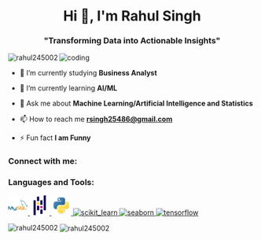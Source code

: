 <h1 align="center">Hi 👋, I'm Rahul Singh</h1>
<h3 align="center">"Transforming Data into Actionable Insights"</h3>

<image align="right" alt="coding" width="400" src="https://miro.medium.com/v2/resize:fit:1400/1*oUAAR9fnsmpstFhqmZZ55g.gif">

<p align="left"> <img src="https://komarev.com/ghpvc/?username=rahul245002&label=Profile%20views&color=0e75b6&style=flat" alt="rahul245002" /> </p>

- 🔭 I’m currently studying **Business Analyst**

- 🌱 I’m currently learning **AI/ML**

- 💬 Ask me about **Machine Learning/Artificial Intelligence and Statistics**

- 📫 How to reach me **rsingh25486@gmail.com**

- ⚡ Fun fact **I am Funny**

<h3 align="left">Connect with me:</h3>
<p align="left">
</p>

<h3 align="left">Languages and Tools:</h3>
<p align="left"> <a href="https://www.mysql.com/" target="_blank" rel="noreferrer"> <img src="https://raw.githubusercontent.com/devicons/devicon/master/icons/mysql/mysql-original-wordmark.svg" alt="mysql" width="40" height="40"/> </a> <a href="https://pandas.pydata.org/" target="_blank" rel="noreferrer"> <img src="https://raw.githubusercontent.com/devicons/devicon/2ae2a900d2f041da66e950e4d48052658d850630/icons/pandas/pandas-original.svg" alt="pandas" width="40" height="40"/> </a> <a href="https://www.python.org" target="_blank" rel="noreferrer"> <img src="https://raw.githubusercontent.com/devicons/devicon/master/icons/python/python-original.svg" alt="python" width="40" height="40"/> </a> <a href="https://scikit-learn.org/" target="_blank" rel="noreferrer"> <img src="https://upload.wikimedia.org/wikipedia/commons/0/05/Scikit_learn_logo_small.svg" alt="scikit_learn" width="40" height="40"/> </a> <a href="https://seaborn.pydata.org/" target="_blank" rel="noreferrer"> <img src="https://seaborn.pydata.org/_images/logo-mark-lightbg.svg" alt="seaborn" width="40" height="40"/> </a> <a href="https://www.tensorflow.org" target="_blank" rel="noreferrer"> <img src="https://www.vectorlogo.zone/logos/tensorflow/tensorflow-icon.svg" alt="tensorflow" width="40" height="40"/> </a> </p>

<p><img align="left" src="https://github-readme-stats.vercel.app/api/top-langs?username=rahul245002&show_icons=true&locale=en&layout=compact" alt="rahul245002" /></p>

<p>&nbsp;<img align="center" src="https://github-readme-stats.vercel.app/api?username=rahul245002&show_icons=true&locale=en" alt="rahul245002" /></p>
